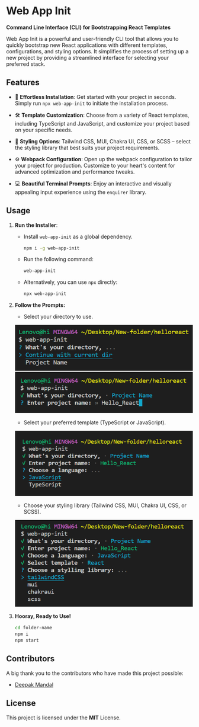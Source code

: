 # Web App Init

**Command Line Interface (CLI) for Bootstrapping React Templates**

Web App Init is a powerful and user-friendly CLI tool that allows you to quickly bootstrap new React applications with different templates, configurations, and styling options. It simplifies the process of setting up a new project by providing a streamlined interface for selecting your preferred stack.

## Features

- 🚀 **Effortless Installation**: Get started with your project in seconds. Simply run `npx web-app-init` to initiate the installation process.
- 🛠 **Template Customization**: Choose from a variety of React templates, including TypeScript and JavaScript, and customize your project based on your specific needs.

- 🎨 **Styling Options**: Tailwind CSS, MUI, Chakra UI, CSS, or SCSS – select the styling library that best suits your project requirements.

- ⚙️ **Webpack Configuration**: Open up the webpack configuration to tailor your project for production. Customize to your heart's content for advanced optimization and performance tweaks.

- 💻 **Beautiful Terminal Prompts**: Enjoy an interactive and visually appealing input experience using the `enquirer` library.

## Usage

1. **Run the Installer**:

   - Install `web-app-init` as a global dependency.
     ```bash
     npm i -g web-app-init
     ```
   - Run the following command:
     ```bash
     web-app-init
     ```
   - Alternatively, you can use `npx` directly:
     ```bash
     npx web-app-init
     ```

2. **Follow the Prompts:**

   - Select your directory to use.

   ![Image 1](./img/s01.png)
   ![Image 3](./img/s03.png)

   - Select your preferred template (TypeScript or JavaScript).

   ![Image 4](./img/s04.png)

   - Choose your styling library (Tailwind CSS, MUI, Chakra UI, CSS, or SCSS).

   ![Image 5](./img/s05.png)

3. **Hooray, Ready to Use!**

   ```bash
   cd folder-name
   npm i
   npm start
   ```

## Contributors

A big thank you to the contributors who have made this project possible:

- [Deepak Mandal](https://github.com/deepumandal)

## License

This project is licensed under the **MIT** License.
